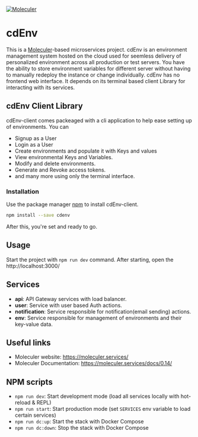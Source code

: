 [![Moleculer](https://badgen.net/badge/Powered%20by/Moleculer/0e83cd)](https://moleculer.services)

# cdEnv
This is a [Moleculer](https://moleculer.services/)-based microservices project. cdEnv is an environment management system hosted on the cloud used for seemless delivery of personalized environment across all production or test servers. You have the ability to store environment variables for different server without having to manually redeploy the instance or change individually. cdEnv has no frontend web interface. It depends on its terminal based client Library for interacting with its services.

## cdEnv Client Library
cdEnv-client comes packeaged with a cli application to help ease setting up of environments. You can 
- Signup as a User
- Login as a User
- Create environments and populate it with Keys and values
- View environmental Keys and Variables.
- Modify and delete environments.
- Generate and Revoke access tokens.
- and many more using only the terminal interface.

### Installation

Use the package manager [npm](https://www.npmjs.com/get-npm) to install cdEnv-client.

```bash
npm install --save cdenv
```
After this, you're set and ready to go.



## Usage
Start the project with `npm run dev` command. 
After starting, open the http://localhost:3000/ 


## Services
- **api**: API Gateway services with load balancer.
- **user**: Service with user based Auth actions.
- **notification**: Service responsible for notification(email sending)  actions.
- **env**: Service responsible for management of environments and their key-value data.



## Useful links
* Moleculer website: https://moleculer.services/
* Moleculer Documentation: https://moleculer.services/docs/0.14/

## NPM scripts

- `npm run dev`: Start development mode (load all services locally with hot-reload & REPL)
- `npm run start`: Start production mode (set `SERVICES` env variable to load certain services)
- `npm run dc:up`: Start the stack with Docker Compose
- `npm run dc:down`: Stop the stack with Docker Compose
